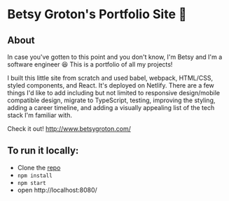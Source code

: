 # Betsy Groton's Portfolio Site :honeybee:

## About

In case you've gotten to this point and you don't know, I'm Betsy and I'm a software engineer :satisfied: This is a portfolio of all my projects!

I built this little site from scratch and used babel, webpack, HTML/CSS, styled components, and React. It's deployed on Netlify. There are a few things I'd like to add including but not limited to responsive design/mobile compatible design, migrate to TypeScript, testing, improving the styling, adding a career timeline, and adding a visually appealing list of the tech stack I'm familiar with.

Check it out!
http://www.betsygroton.com/

## To run it locally:

- Clone the [repo](https://github.com/betsyg6/betsy-portfolio)
- `npm install`
- `npm start`
- open http://localhost:8080/

